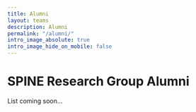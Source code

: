 ```yaml
---
title: Alumni
layout: teams
description: Alumni
permalink: "/alumni/"
intro_image_absolute: true
intro_image_hide_on_mobile: false
---
```


# SPINE Research Group Alumni 

List coming soon...